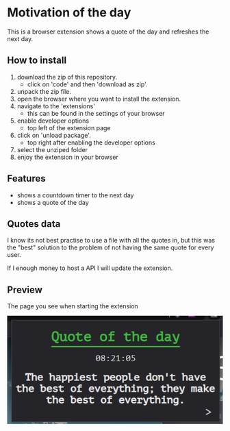 # Motivation of the day

This is a browser extension shows a quote of the day and refreshes the next day.


## How to install

1. download the zip of this repository.
   - click on 'code' and then 'download as zip'.
2. unpack the zip file.
3. open the browser where you want to install the extension.
4. navigate to the 'extensions' 
   - this can be found in the settings of your browser
5. enable developer options
   - top left of the extension page
6. click on 'unload package'.
   - top right after enabling the developer options
7. select the unziped folder
8. enjoy the extension in your browser

## Features

- shows a countdown timer to the next day
- shows a quote of the day

## Quotes data

I know its not best practise to use a file with all the quotes in, but this was the "best" solution to the problem of not having the same quote for every user.

If I enough money to host a API I will update the extension.
  
## Preview

The page you see when starting the extension

![Homepage](/assets/images/readme/quoteOfTheDay_HomePage.png)


